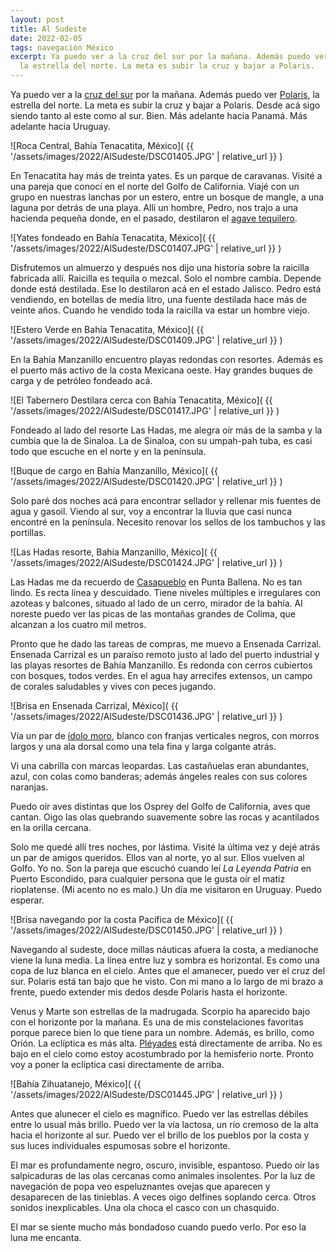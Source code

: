 ```yaml
---
layout: post
title: Al Sudeste
date: 2022-02-05
tags: navegación México
excerpt: Ya puedo ver a la cruz del sur por la mañana. Además puedo ver la estrella Polar,
  la estrella del norte. La meta es subir la cruz y bajar a Polaris.
---
```


Ya puedo ver a la [cruz del sur][Crux] por la mañana. Además puedo ver
[Polaris][Polaris], la estrella del norte. La meta es subir la cruz y bajar a
Polaris. Desde acá sigo siendo tanto al este como al sur. Bien. Más adelante
hacia Panamá.  Más adelante hacia Uruguay.

![Roca Central, Bahía Tenacatita, México](
  {{ '/assets/images/2022/AlSudeste/DSC01405.JPG' | relative_url }}
)

En Tenacatita hay más de treinta yates. Es un parque de caravanas.  Visité
a una pareja que conocí en el norte del Golfo de California.  Viajé con un
grupo en nuestras lanchas por un estero, entre un bosque de mangle, a una
laguna por detrás de una playa. Allí un hombre, Pedro, nos trajo a una hacienda
pequeña donde, en el pasado, destilaron el [agave tequilero][agave].

![Yates fondeado en Bahía Tenacatita, México](
  {{ '/assets/images/2022/AlSudeste/DSC01407.JPG' | relative_url }}
)

Disfrutemos un almuerzo y después nos dijo una historia sobre la raicilla
fabricada allí. Raicilla es tequila o mezcal. Solo el nombre cambia. Depende
donde está destilada. Ese lo destilaron acá en el estado Jalisco.
Pedro está vendiendo, en botellas de media litro, una fuente destilada hace más
de veinte años. Cuando he vendido toda la raicilla va estar un hombre viejo.

![Estero Verde en Bahía Tenacatita, México](
  {{ '/assets/images/2022/AlSudeste/DSC01409.JPG' | relative_url }}
)

En la Bahía Manzanillo encuentro playas redondas con resortes. Además es el
puerto más activo de la costa Mexicana oeste. Hay grandes buques de carga y de
petróleo fondeado acá.

![El Tabernero Destilara cerca con Bahía Tenacatita, México](
  {{ '/assets/images/2022/AlSudeste/DSC01417.JPG' | relative_url }}
)

Fondeado al lado del resorte Las Hadas, me alegra oír más de la samba y la
cumbia que la de Sinaloa. La de Sinaloa, con su umpah-pah tuba, es casi todo
que escuche en el norte y en la península.

![Buque de cargo en Bahía Manzanillo, México](
  {{ '/assets/images/2022/AlSudeste/DSC01420.JPG' | relative_url }}
)

Solo paré dos noches acá para encontrar sellador y rellenar mis fuentes de
agua y gasoil. Viendo al sur, voy a encontrar la lluvia que casi nunca encontré
en la península. Necesito renovar los sellos de los tambuchos y las portillas.

![Las Hadas resorte, Bahía Manzanillo, México](
  {{ '/assets/images/2022/AlSudeste/DSC01424.JPG' | relative_url }}
)

Las Hadas me da recuerdo de [Casapueblo][Casapueblo] en Punta Ballena. No es
tan lindo.  Es recta línea y descuidado. Tiene niveles múltiples e irregulares
con azoteas y
balcones, situado al lado de un cerro, mirador de la bahía.  Al noreste puedo
ver las picas de las montañas grandes de Colima, que alcanzan a los cuatro mil
metros.

Pronto que he dado las tareas de compras, me muevo a Ensenada Carrizal.
Ensenada Carrizal es un paraíso remoto justo al lado del puerto industrial y
las playas resortes de Bahía Manzanillo. Es redonda con cerros cubiertos con
bosques, todos verdes. En el agua hay arrecifes extensos, un campo de corales
saludables y vives con peces jugando.

![Brisa en Ensenada Carrizal, México](
  {{ '/assets/images/2022/AlSudeste/DSC01436.JPG' | relative_url }}
)

Vía un par de [ídolo moro][ídolo], blanco con franjas verticales negros, con morros
largos y una ala dorsal como una tela fina y larga colgante atrás.

Vi una cabrilla con marcas leopardas. Las castañuelas eran abundantes, azul,
con colas como banderas; además ángeles reales con sus colores naranjas.

Puedo oír aves distintas que los Osprey del Golfo de California, aves que
cantan.  Oigo las olas quebrando suavemente sobre las rocas y acantilados en la
orilla cercana.

Solo me quedé allí tres noches, por lástima. Visité la última vez y
dejé atrás un par de amigos queridos.
Ellos van al norte, yo al sur. Ellos vuelven al Golfo. Yo no. Son la
pareja que escuchó cuando leí _La Leyenda Patria_ en Puerto Escondido, para
cualquier persona que le gusta oír el matiz rioplatense. (Mi acento no es malo.)
Un día me visitaron en Uruguay. Puedo esperar.

![Brisa navegando por la costa Pacífica de México](
  {{ '/assets/images/2022/AlSudeste/DSC01450.JPG' | relative_url }}
)

Navegando al sudeste, doce millas náuticas afuera la costa, a medianoche viene
la luna media. La línea entre luz y sombra es horizontal. Es como una copa
de luz blanca en el cielo.  Antes que el amanecer, puedo ver el cruz del sur.
Polaris está tan bajo que he visto.  Con mi mano a lo largo de mi brazo a
frente, puedo extender mis dedos desde Polaris hasta el horizonte.

Venus y Marte son estrellas de la madrugada. Scorpio ha aparecido bajo con el
horizonte por la mañana. Es una de mis constelaciones favoritas porque parece
bien lo que tiene para un nombre. Además, es brillo, como Orión.  La eclíptica
es más alta. [Pléyades][Pléyades] está directamente de arriba. No es bajo en el
cielo como estoy acostumbrado por la hemisferio norte. Pronto voy a poner la
eclíptica casi directamente de arriba.

![Bahía Zihuatanejo, México](
  {{ '/assets/images/2022/AlSudeste/DSC01445.JPG' | relative_url }}
)

Antes que alunecer el cielo es magnífico. Puedo ver las estrellas débiles entre
lo usual más brillo. Puedo ver la vía lactosa, un río cremoso de la alta hacia
el horizonte al sur.  Puedo ver el brillo de los pueblos por la costa y sus
luces individuales espumosas sobre el horizonte.

El mar es profundamente negro, oscuro, invisible, espantoso. Puedo oír las
salpicaduras de las olas cercanas como animales insolentes. Por la luz de
navegación de popa veo espeluznantes ovejas que aparecen y desaparecen de las
tinieblas. A veces oigo delfines soplando cerca. Otros sonidos inexplicables.
Una ola choca el casco con un chasquido.

El mar se siente mucho más bondadoso cuando puedo verlo. Por eso la luna me
encanta.

[Pléyades]: https://es.wikipedia.org/wiki/Pl%C3%A9yades_(astronom%C3%ADa)
  "Las Pléyades o Las siete hermanas (Messier 45 o M45) es un cúmulo estelar abierto que contiene estrellas calientes de tipo espectral B, de corta edad, ubicadas en la constelación de Tauro."
[Casapueblo]: https://es.wikipedia.org/wiki/Casapueblo
  "Casapueblo es una edificación construida por el artista uruguayo Carlos Páez Vilaró ubicada en Punta Ballena, a 13 km de Punta del Este, Uruguay."
[Crux]: https://es.wikipedia.org/wiki/Crux
  "Crux es una constelación del hemisferio sur celeste"
[Polaris]: https://es.wikipedia.org/wiki/Polaris_(estrella)
  "Polaris es el nombre de la estrella α Ursae Minoris (α UMi, 1 UMi), la más brillante de la constelación de la Osa Menor, con magnitud aparente +1,97. También recibe el nombre de Estrella Polar o Estrella del Norte, por su cercanía al polo norte celeste."
[ídolo]: https://es.wikipedia.org/wiki/Zanclus_cornutus
  "Tiene el cuerpo en forma de disco, muy comprimido lateralmente, mandíbula tubular con una pequeña boca conteniendo numerosos dientes largos."
[agave]: https://es.wikipedia.org/wiki/Agave_tequilana
  "Los agaves han sido utilizados por los habitantes de Mesoamérica desde hace aproximadamente 9000 años. En general, antes de la llegada de los españoles la utilidad de los agaves fue para la producción de azúcares y fibras. Su uso decayó cuando el cultivo de la caña de azúcar llegó a México con los conquistadores."
